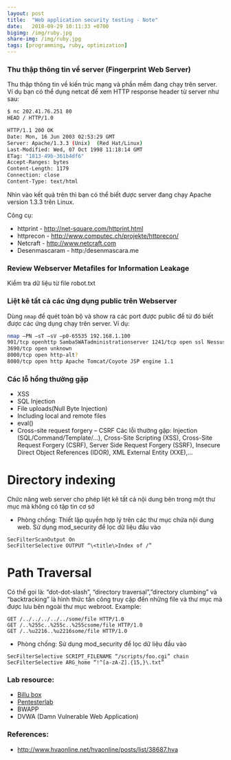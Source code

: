 ```yaml
---
layout: post
title:  "Web application security testing - Note"
date:   2018-09-29 10:11:33 +0700
bigimg: /img/ruby.jpg
share-img: /img/ruby.jpg
tags: [programming, ruby, optimization]
---
```


### Thu thập thông tin về server (Fingerprint Web Server)
Thu thập thông tin về kiến trúc mạng và phần mềm đang chạy trên server. Ví dụ bạn có thể dụng netcat để xem HTTP response header từ server như sau:
```bash
$ nc 202.41.76.251 80
HEAD / HTTP/1.0

HTTP/1.1 200 OK
Date: Mon, 16 Jun 2003 02:53:29 GMT
Server: Apache/1.3.3 (Unix)  (Red Hat/Linux)
Last-Modified: Wed, 07 Oct 1998 11:18:14 GMT
ETag: "1813-49b-361b4df6"
Accept-Ranges: bytes
Content-Length: 1179
Connection: close
Content-Type: text/html
```
Nhìn vào kết quả trên thì bạn có thể biết được server đang chạy Apache version 1.3.3 trên Linux.

Công cụ:
- httprint - http://net-square.com/httprint.html
- httprecon - http://www.computec.ch/projekte/httprecon/
- Netcraft - http://www.netcraft.com
- Desenmascaram - http:/desenmascara.me


### Review Webserver Metafiles for Information Leakage
Kiểm tra dữ liệu từ file robot.txt

### Liệt kê tất cả các ứng dụng public trên Webserver
Dùng `nmap` để quét toàn bộ và show ra các port được public để từ đó biết được các ứng dụng chạy trên server.
Ví dụ: 
```bash
nmap –PN –sT –sV –p0-65535 192.168.1.100
901/tcp openhttp SambaSWATadministrationserver 1241/tcp open ssl Nessus security scanner
3690/tcp open unknown
8000/tcp open http-alt?
8080/tcp open http Apache Tomcat/Coyote JSP engine 1.1
```

### Các lỗ hổng thường gặp

- XSS
- SQL Injection
- File uploads(Null Byte Injection)
- Including local and remote files
- eval()
- Cross-site request forgery – CSRF
Các lỗi thường gặp: Injection (SQL/Command/Template/…), Cross-Site Scripting (XSS), Cross-Site Request Forgery (CSRF), Server Side Request Forgery (SSRF), Insecure Direct Object References (IDOR), XML External Entity (XXE),…

# Directory indexing
Chức năng web server cho phép liệt kê tất cả nội dung bên trong một thư mục mà không có tập tin cơ sở
- Phòng chống:
Thiết lập quyền hợp lý trên các thư mục chứa nội dung web.
Sử dụng mod_security để lọc dữ liệu đầu vào

```
SecFilterScanOutput On
SecFilterSelective OUTPUT “\<title\>Index of /”
```

# Path Traversal
Có thể gọi là: “dot-dot-slash”, “directory traversal”,”directory clumbing” và “backtracking” là hình thức tấn công truy cập đến những file và thư mục mà được lưu bên ngoài thư mục webroot.
Example:
```
GET /../../../../../some/file HTTP/1.0
GET /..%255c..%255c..%255csome/file HTTP/1.0
GET /..%u2216..%u2216some/file HTTP/1.0
```
- Phòng chống:
Sử dụng mod_security để lọc dữ liệu đầu vào
```
SecFilterSelective SCRIPT_FILENAME “/scripts/foo.cgi” chain
SecFilterSelective ARG_home “!^[a-zA-Z].{15,}\.txt”
```
### Lab resource:

- [Billu box](https://www.vulnhub.com/entry/billu-b0x,188)
- [Pentesterlab](https://medium.com/@Kan1shka9/pentesterlab-php-include-and-post-exploitation-walkthrough-8a85bcfa7b1d)
- BWAPP
- DVWA (Damn Vulnerable Web Application)

### References:
- http://www.hvaonline.net/hvaonline/posts/list/38687.hva